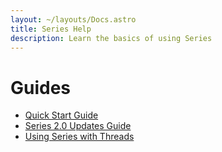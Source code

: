 ```yaml
---
layout: ~/layouts/Docs.astro
title: Series Help
description: Learn the basics of using Series
---
```


# Guides

* [Quick Start Guide](/docs/quick-start-guide.html)
* [Series 2.0 Updates Guide](/docs/series2-updates-guide.html)
* [Using Series with Threads](/docs/threads.html)
